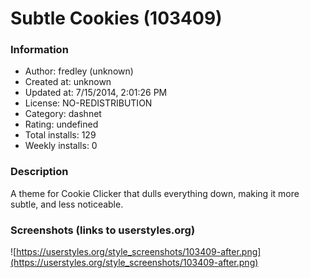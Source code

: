 # Subtle Cookies (103409)

### Information
- Author: fredley (unknown)
- Created at: unknown
- Updated at: 7/15/2014, 2:01:26 PM
- License: NO-REDISTRIBUTION
- Category: dashnet
- Rating: undefined
- Total installs: 129
- Weekly installs: 0


### Description
A theme for Cookie Clicker that dulls everything down, making it more subtle, and less noticeable.


### Screenshots (links to userstyles.org)
![https://userstyles.org/style_screenshots/103409-after.png](https://userstyles.org/style_screenshots/103409-after.png)



